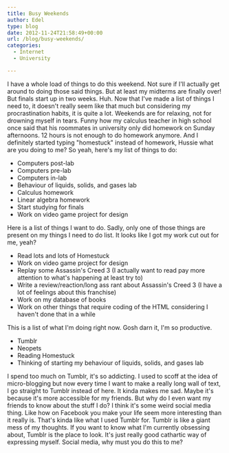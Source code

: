 ```yaml
---
title: Busy Weekends
author: Edel
type: blog
date: 2012-11-24T21:58:49+00:00
url: /blog/busy-weekends/
categories:
  - Internet
  - University

---
```

I have a whole load of things to do this weekend. Not sure if I'll actually get around to doing those said things. But at least my midterms are finally over! But finals start up in two weeks. Huh. Now that I've made a list of things I need to, it doesn't really seem like that much but considering my procrastination habits, it is quite a lot. Weekends are for relaxing, not for drowning myself in tears. Funny how my calculus teacher in high school once said that his roommates in university only did homework on Sunday afternoons. 12 hours is not enough to do homework anymore. And I definitely started typing "homestuck" instead of homework, Hussie what are you doing to me? So yeah, here's my list of things to do:

  * Computers post-lab
  * Computers pre-lab
  * Computers in-lab
  * Behaviour of liquids, solids, and gases lab
  * Calculus homework
  * Linear algebra homework
  * Start studying for finals
  * Work on video game project for design

Here is a list of things I want to do. Sadly, only one of those things are present on my things I need to do list. It looks like I got my work cut out for me, yeah?

  * Read lots and lots of Homestuck
  * Work on video game project for design
  * Replay some Assassin's Creed 3 (I actually want to read pay more attention to what's happening at least try to)
  * Write a review/reaction/long ass rant about Assassin's Creed 3 (I have a lot of feelings about this franchise)
  * Work on my database of books
  * Work on other things that require coding of the HTML considering I haven't done that in a while

This is a list of what I'm doing right now. Gosh darn it, I'm so productive.

  * Tumblr
  * Neopets
  * Reading Homestuck
  * Thinking of starting my behaviour of liquids, solids, and gases lab

I spend too much on Tumblr, it's so addicting. I used to scoff at the idea of micro-blogging but now every time I want to make a really long wall of text, I go straight to Tumblr instead of here. It kinda makes me sad. Maybe it's because it's more accessible for my friends. But why do I even want my friends to know about the stuff I do? I think it's some weird social media thing. Like how on Facebook you make your life seem more interesting than it really is. That's kinda like what I used Tumblr for. Tumblr is like a giant mess of my thoughts. If you want to know what I'm currently obsessing about, Tumblr is the place to look. It's just really good cathartic way of expressing myself. Social media, why must you do this to me?


